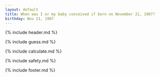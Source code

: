 ```yaml
---
layout: default
title: When was I or my baby conceived if born on November 21, 1907?
birthday: Nov 21, 1907
---
```


{% include header.md %}

{% include guess.md %}

{% include calculate.md %}

{% include safety.md %}

{% include footer.md %}



